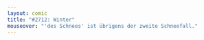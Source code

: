 ```yaml
---
layout: comic
title: "#2712: Winter"
mouseover: "'des Schnees' ist übrigens der zweite Schneefall."
---
```

